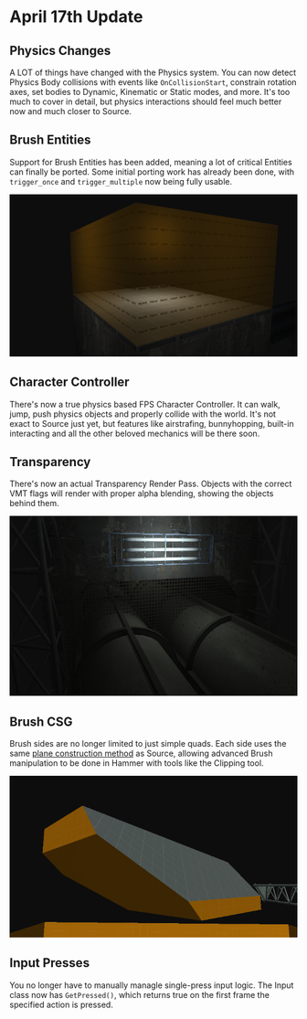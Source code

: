 # April 17th Update
## Physics Changes
A LOT of things have changed with the Physics system. You can now detect Physics Body collisions with events like `OnCollisionStart`, constrain rotation axes, set bodies to Dynamic, Kinematic or Static modes, and more. It's too much to cover in detail, but physics interactions should feel much better now and much closer to Source.

## Brush Entities
Support for Brush Entities has been added, meaning a lot of critical Entities can finally be ported. Some initial porting work has already been done, with `trigger_once` and `trigger_multiple` now being fully usable.

![Trigger rendered with showtriggers_toggle](assets/triggers.png)

## Character Controller
There's now a true physics based FPS Character Controller. It can walk, jump, push physics objects and properly collide with the world. It's not exact to Source just yet, but features like airstrafing, bunnyhopping, built-in interacting and all the other beloved mechanics will be there soon.

## Transparency
There's now an actual Transparency Render Pass. Objects with the correct VMT flags will render with proper alpha blending, showing the objects behind them.

![A Transparent Grate](assets/grate.png)

## Brush CSG
Brush sides are no longer limited to just simple quads. Each side uses the same [plane construction method](https://developer.valvesoftware.com/wiki/VMF_%28Valve_Map_Format%29#Planes) as Source, allowing advanced Brush manipulation to be done in Hammer with tools like the Clipping tool.

![Complex Brush Geometry](assets/brush-geo.png)

## Input Presses
You no longer have to manually managle single-press input logic. The Input class now has `GetPressed()`, which returns true on the first frame the specified action is pressed.
